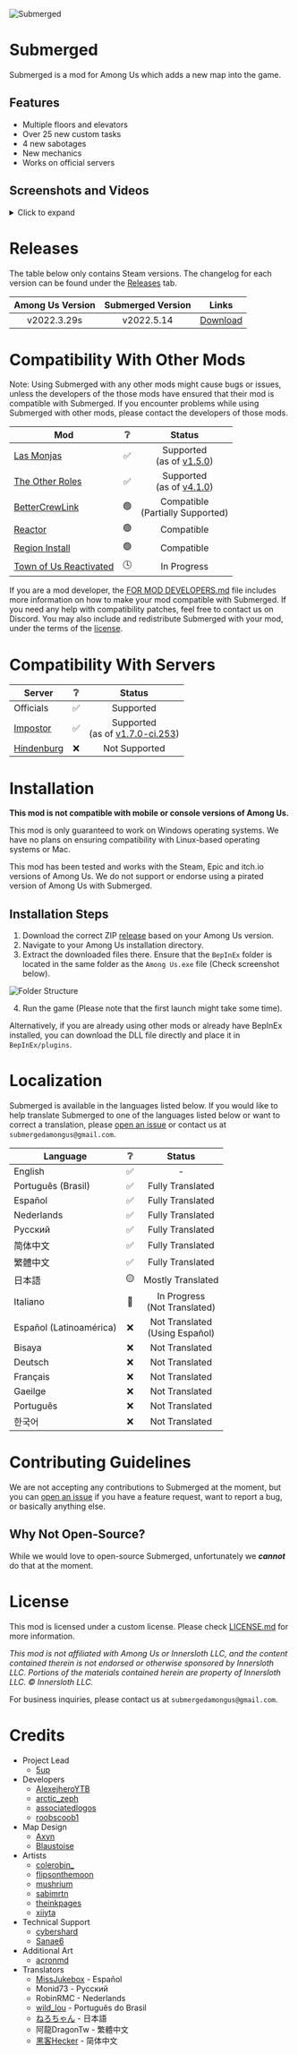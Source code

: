 ![Submerged](./Images/Icon.png)

# Submerged

Submerged is a mod for Among Us which adds a new map into the game.

## Features

- Multiple floors and elevators
- Over 25 new custom tasks
- 4 new sabotages
- New mechanics
- Works on official servers

## Screenshots and Videos

<details>
<summary>Click to expand</summary>

[![Submerged Trailer](http://img.youtube.com/vi/gAX_mDOX4Pc/0.jpg)](http://www.youtube.com/watch?v=gAX_mDOX4Pc "Submerged Trailer")
  
[See the trailer on YouTube](http://www.youtube.com/watch?v=gAX_mDOX4Pc)

![Screenshot 1](./Images/Screenshot-1.png)
![Screenshot 2](./Images/Screenshot-2.png)
![Screenshot 3](./Images/Screenshot-3.png)
![Screenshot 4](./Images/Screenshot-4.png)
![Screenshot 5](./Images/Screenshot-5.png)
![Screenshot 6](./Images/Screenshot-6.png)
![Screenshot 7](./Images/Screenshot-7.png)
![Screenshot 8](./Images/Screenshot-8.png)

</details>

# Releases

The table below only contains Steam versions. The changelog for each version can be found under the [Releases](https://github.com/SubmergedAmongUs/Submerged/releases) tab.

| Among Us Version | Submerged Version | Links |
|:-:|:-:|:-:|
| v2022.3.29s | v2022.5.14 | [Download](https://github.com/SubmergedAmongUs/Submerged/releases/tag/v2022.5.14/) |

# Compatibility With Other Mods

Note: Using Submerged with any other mods might cause bugs or issues, unless the developers of the those mods have ensured that their mod is compatible with Submerged. If you encounter problems while using Submerged with other mods, please contact the developers of those mods. 

| Mod | ❔ | Status |
|-|:-:|:-:|
| [Las Monjas](https://github.com/KiraYamato94/LasMonjas/) | ✅ | Supported<br>(as of [v1.5.0](https://github.com/KiraYamato94/LasMonjas/releases/tag/1.5.0)) |
| [The Other Roles](https://github.com/Eisbison/TheOtherRoles) | ✅ | Supported<br>(as of [v4.1.0](https://github.com/Eisbison/TheOtherRoles/releases/tag/v4.1.0)) |
| [BetterCrewLink](https://github.com/OhMyGuus/BetterCrewLink) | 🟢 | Compatible<br>(Partially Supported) |
| [Reactor](https://github.com/nuclearpowered/reactor) | 🟢 | Compatible |
| [Region Install](https://github.com/miniduikboot/Mini.RegionInstall) | 🟢 | Compatible |
| [Town of Us Reactivated](https://github.com/eDonnes124/Town-Of-Us-R) | 🕓 | In Progress |

If you are a mod developer, the [FOR MOD DEVELOPERS.md](./FOR%20MOD%20DEVELOPERS.md) file includes more information on how to make your mod compatible with Submerged. If you need any help with compatibility patches, feel free to contact us on Discord. You may also include and redistribute Submerged with your mod, under the terms of the [license](LICENSE.md).

# Compatibility With Servers

| Server | ❔ | Status |
|-|:-:|:-:|
| Officials | ✅ | Supported |
| [Impostor](https://github.com/Impostor/Impostor/) | ✅ | Supported<br>(as of [v1.7.0-ci.253](https://ci.appveyor.com/project/Impostor/Impostor/builds/43291915/artifacts)) |
| [Hindenburg](https://github.com/SkeldJS/Hindenburg/) | ❌ | Not Supported |

# Installation

**This mod is not compatible with mobile or console versions of Among Us.**

This mod is only guaranteed to work on Windows operating systems. We have no plans on ensuring compatibility with Linux-based operating systems or Mac.

This mod has been tested and works with the Steam, Epic and itch.io versions of Among Us. We do not support or endorse using a pirated version of Among Us with Submerged. 

## Installation Steps

1. Download the correct ZIP [release](#releases) based on your Among Us version.
2. Navigate to your Among Us installation directory.
3. Extract the downloaded files there. Ensure that the `BepInEx` folder is located in the same folder as the `Among Us.exe` file (Check screenshot below).

![Folder Structure](./Images/Folder-Structure.png)

4. Run the game (Please note that the first launch might take some time).

Alternatively, if you are already using other mods or already have BepInEx installed, you can download the DLL file directly and place it in `BepInEx/plugins`.

# Localization

Submerged is available in the languages listed below. If you would like to help translate Submerged to one of the languages listed below or want to correct a translation, please [open an issue](https://github.com/SubmergedAmongUs/Submerged/issues/new/choose/) or contact us at `submergedamongus@gmail.com`.

| Language | ❔ | Status |
|-|:-:|:-:|
| English | ✅ | - |
| Português (Brasil) | ✅ | Fully Translated |
| Español | ✅ | Fully Translated |
| Nederlands | ✅ | Fully Translated |
| Русский | ✅ | Fully Translated |
| 简体中文 | ✅ | Fully Translated |
| 繁體中文 | ✅ | Fully Translated |
| 日本語 | 🟡 | Mostly Translated |
| Italiano | 🔴 | In Progress<br>(Not Translated) |
| Español (Latinoamérica) | ❌ | Not Translated<br>(Using Español) |
| Bisaya | ❌ | Not Translated |
| Deutsch | ❌ | Not Translated |
| Français | ❌ | Not Translated |
| Gaeilge | ❌ | Not Translated |
| Português | ❌ | Not Translated |
| 한국어 | ❌ | Not Translated |

# Contributing Guidelines

We are not accepting any contributions to Submerged at the moment, but you can [open an issue](https://github.com/SubmergedAmongUs/Submerged/issues/new/choose/) if you have a feature request, want to report a bug, or basically anything else. 

## Why Not Open-Source?

While we would love to open-source Submerged, unfortunately we *__cannot__* do that at the moment.

# License

This mod is licensed under a custom license. Please check [LICENSE.md](LICENSE.md) for more information.

_This mod is not affiliated with Among Us or Innersloth LLC, and the content contained therein is not endorsed or otherwise sponsored by Innersloth LLC. Portions of the materials contained herein are property of Innersloth LLC. © Innersloth LLC._

For business inquiries, please contact us at `submergedamongus@gmail.com`.

# Credits

- Project Lead
  - [5up](https://twitch.tv/5up/)
- Developers
  - [AlexejheroYTB](https://twitter.com/AlexejheroYTB/)
  - [arctic_zeph](https://twitter.com/arctic_zeph/)
  - [associatedlogos](https://twitter.com/associatedlogos/)
  - [roobscoob1](https://twitter.com/roobscoob1/)
- Map Design
  - [Axyn](https://twitter.com/itsAxyn/)
  - [Blaustoise](https://twitter.com/blaustoise/)
- Artists
  - [colerobin_](https://twitter.com/colerobin_)
  - [flipsonthemoon](https://twitter.com/flipsonthemoon/)
  - [mushrium](https://twitter.com/mushrium/)
  - [sabimrtn](https://twitter.com/sabimrtn/)
  - [theinkpages](https://www.instagram.com/theinkpages/)
  - [xiiyta](https://twitter.com/xiiyta/)
- Technical Support
  - [cybershard](https://github.com/cybershard/)
  - [Sanae6](https://twitter.com/Sanae6k/)
- Additional Art
  - [acronmd](https://twitter.com/acronmd/)
- Translators
  - [MissJukebox](https://www.twitch.tv/missjukebox/) - Español
  - Monid73 - Русский
  - RobinRMC - Nederlands
  - [wild_lou](https://twitter.com/Psyco_Lou/) - Português do Brasil
  - [ねろちゃん](https://www.twitch.tv/zackdnerrr/) - 日本語
  - 阿龍DragonTw - 繁體中文
  - [黑客Hecker](https://www.twitch.tv/heckertv/) - 简体中文
